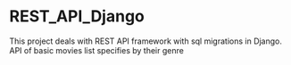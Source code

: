 # REST_API_Django
This project deals with REST API framework with sql migrations in Django. API of basic movies list specifies by their genre
